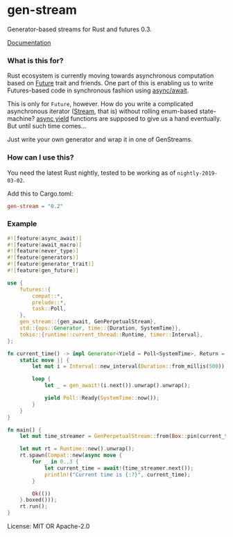 # gen-stream

Generator-based streams for Rust and futures 0.3.

[Documentation](https://docs.rs/gen-stream)

### What is this for?
Rust ecosystem is currently moving towards asynchronous computation based on [Future](https://doc.rust-lang.org/nightly/std/future/trait.Future.html) trait and friends. One part of this is enabling us to write Futures-based code in synchronous fashion using [async/await]().

This is only for `Future`, however. How do you write a complicated asynchronous iterator ([Stream](https://docs.rs/futures-preview/*/futures/stream/trait.Stream.html), that is) without rolling enum-based state-machine? [async yield](https://github.com/rust-lang/rfcs/blob/master/text/2394-async_await.md#generators-and-streams) functions are supposed to give us a hand eventually. But until such time comes...

Just write your own generator and wrap it in one of GenStreams.

### How can I use this?
You need the latest Rust nightly, tested to be working as of `nightly-2019-03-02`.

Add this to Cargo.toml:

```toml
gen-stream = "0.2"
```

### Example

```rust
#![feature(async_await)]
#![feature(await_macro)]
#![feature(never_type)]
#![feature(generators)]
#![feature(generator_trait)]
#![feature(gen_future)]

use {
    futures::{
        compat::*,
        prelude::*,
        task::Poll,
    },
    gen_stream::{gen_await, GenPerpetualStream},
    std::{ops::Generator, time::{Duration, SystemTime}},
    tokio::{runtime::current_thread::Runtime, timer::Interval},
};

fn current_time() -> impl Generator<Yield = Poll<SystemTime>, Return = !> {
    static move || {
        let mut i = Interval::new_interval(Duration::from_millis(500)).compat();

        loop {
            let _ = gen_await!(i.next()).unwrap().unwrap();

            yield Poll::Ready(SystemTime::now());
        }
    }
}

fn main() {
    let mut time_streamer = GenPerpetualStream::from(Box::pin(current_time()));

    let mut rt = Runtime::new().unwrap();
    rt.spawn(Compat::new(async move {
        for _ in 0..3 {
            let current_time = await!(time_streamer.next());
            println!("Current time is {:?}", current_time);
        }

        Ok(())
    }.boxed()));
    rt.run();
}
```

License: MIT OR Apache-2.0
